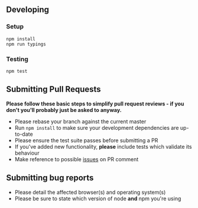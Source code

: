 ## Developing

### Setup

```
npm install
npm run typings
```

### Testing

```
npm test
```

## Submitting Pull Requests

**Please follow these basic steps to simplify pull request reviews - if you don't you'll probably just be asked to anyway.**

* Please rebase your branch against the current master
* Run ```npm install``` to make sure your development dependencies are up-to-date
* Please ensure the test suite passes before submitting a PR
* If you've added new functionality, **please** include tests which validate its behaviour
* Make reference to possible [issues](https://github.com/ngrx/store/issues) on PR comment

## Submitting bug reports

* Please detail the affected browser(s) and operating system(s)
* Please be sure to state which version of node **and** npm you're using
